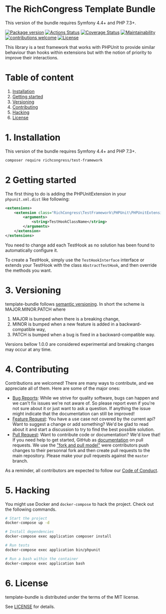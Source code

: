 The RichCongress Template Bundle
=======================================

This version of the bundle requires Symfony 4.4+ and PHP 7.3+.

[![Package version](https://img.shields.io/packagist/v/richcongress/test-framework)](https://packagist.org/packages/richcongress/test-framework)
[![Actions Status](https://github.com/richcongress/test-framework/workflows/Tests/badge.svg)](https://github.com/t/richcongress/test-framework/actions)
[![Coverage Status](https://coveralls.io/repos/github/richcongress/test-framework/badge.svg?branch=master)](https://coveralls.io/github/richcongress/test-framework?branch=master)
[![Maintainability](https://api.codeclimate.com/v1/badges/dd6a5a22230feb9ca43f/maintainability)](https://codeclimate.com/github/richcongress/test-framework/maintainability)
[![contributions welcome](https://img.shields.io/badge/contributions-welcome-brightgreen.svg?style=flat)](https://github.com/richcongress/test-framework/issues)
[![License](https://img.shields.io/badge/license-MIT-blue.svg)](LICENSE.md)

This library is a test framework that works with PHPUnit to provide similar behaviour than hooks within extensions but with the notion of priority to improve their interactions.


# Table of content

1. [Installation](#1-installation)
2. [Getting started](#2-getting-started)
3. [Versioning](#3-versioning)
4. [Contributing](#4-contributing)
5. [Hacking](#5-hacking)
6. [License](#6-license)


# 1. Installation

This version of the bundle requires Symfony 4.4+ and PHP 7.3+.

```bash
composer require richcongress/test-framework
```

# 2 Getting started

The first thing to do is adding the PHPUnitExtension in your `phpunit.xml.dist` like following:

```xml
<extensions>
    <extension class="RichCongress\TestFramework\PHPUnit\PHPUnitExtension">
        <arguments>
            <string>TestHookClassName</string>
        </arguments>
    </extension>
</extensions>
```

You need to change add each TestHook as no solution has been found to automatically configure it.

To create a TestHook, simply use the `TestHookInterface` interface or extends your TestHook with the class `AbstractTestHook`, and then override the methods you want.



# 3. Versioning

template-bundle follows [semantic versioning](https://semver.org/). In short the scheme is MAJOR.MINOR.PATCH where
1. MAJOR is bumped when there is a breaking change,
2. MINOR is bumped when a new feature is added in a backward-compatible way,
3. PATCH is bumped when a bug is fixed in a backward-compatible way.

Versions bellow 1.0.0 are considered experimental and breaking changes may occur at any time.


# 4. Contributing

Contributions are welcomed! There are many ways to contribute, and we appreciate all of them. Here are some of the major ones:

* [Bug Reports](https://github.com/richcongress/test-framework/issues): While we strive for quality software, bugs can happen and we can't fix issues we're not aware of. So please report even if you're not sure about it or just want to ask a question. If anything the issue might indicate that the documentation can still be improved!
* [Feature Request](https://github.com/richcongress/test-framework/issues): You have a use case not covered by the current api? Want to suggest a change or add something? We'd be glad to read about it and start a discussion to try to find the best possible solution.
* [Pull Request](https://github.com/richcongress/test-framework/merge_requests): Want to contribute code or documentation? We'd love that! If you need help to get started, GitHub as [documentation](https://help.github.com/articles/about-pull-requests/) on pull requests. We use the ["fork and pull model"](https://help.github.com/articles/about-collaborative-development-models/) were contributors push changes to their personnal fork and then create pull requests to the main repository. Please make your pull requests against the `master` branch.

As a reminder, all contributors are expected to follow our [Code of Conduct](CODE_OF_CONDUCT.md).


# 5. Hacking

You might use Docker and `docker-compose` to hack the project. Check out the following commands.

```bash
# Start the project
docker-compose up -d

# Install dependencies
docker-compose exec application composer install

# Run tests
docker-compose exec application bin/phpunit

# Run a bash within the container
docker-compose exec application bash
```


# 6. License

template-bundle is distributed under the terms of the MIT license.

See [LICENSE](LICENSE.md) for details.
